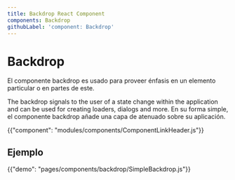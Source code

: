 ```yaml
---
title: Backdrop React Component
components: Backdrop
githubLabel: 'component: Backdrop'
---
```


# Backdrop

<p class="description">El componente backdrop es usado para proveer énfasis en un elemento particular o en partes de este.</p>

The backdrop signals to the user of a state change within the application and can be used for creating loaders, dialogs and more. En su forma simple, el componente backdrop añade una capa de atenuado sobre su aplicación.

{{"component": "modules/components/ComponentLinkHeader.js"}}

## Ejemplo

{{"demo": "pages/components/backdrop/SimpleBackdrop.js"}}
